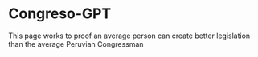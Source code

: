 # Congreso-GPT
This page works to proof an average person can create better legislation than the average Peruvian Congressman
